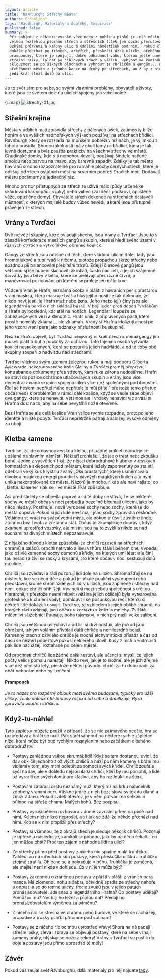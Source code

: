 ```yaml
---
layout: article
title: 'Ravnburgh: Střechy města'
authors: Ecthelion²
tags: 'Ravnburgh, Materiály a doplňky, Inspirace'
published: false
summary: >-
  Při pohledu z některé vysoké věže nebo z pohledu ptáků je celé město jednou
  velkou rozlehlou plochou střech a střešních tašek jen občas přerušovaných
  úzkými průrvami a kaňony ulic a údolími náměstíček pod nimi. Pokud člověk
  dokáže přebíhat po trámech, arkýřích, přeskočit úzké uličky, přeběhnout
  prampouchy, které je spojují, dobře odhadnout váhu, kterou ještě unesou
  střešní tašky, šplhat po cihlových zdech a věžích, vyhýbat se komínům z krbů,
  sklouznout se po šikmých plochách a vyhnout se chrličům a gangům... může
  přeběhnout město z jednoho konce na druhý po střechách, aniž by z nich
  jedinkrát slezl dolů do ulic.
---
```

Je to svět sám pro sebe, se svými vlastními problémy, obyvateli a životy, které jsou se světem dole na ulicích spojeny jen velmi volně. 

{:.map}
![Strechy-01.jpg]({{site.baseurl}}/90/Strechy-01.jpg)

## Střešní krajina 
Města v údolích mají zpravidla střechy z pálených tašek, zatímco ty blíže horám a ve vyšších nadmořských výškách používají na střechách břidlici. Ravnburgh, který se rozkládá na mořském pobřeží v nížinách, je výjimkou z tohoto pravidla. Shodou okolností má v okolí lomy na břidlici, která je tak levně dostupná a byla použita prakticky na všechny střechy ve městě. Chudinské domky, kde si ji nemohou dovolit, používají šindele natřené smolou nebo barvou na tmavo, aby barevně zapadly. Zdálky je tak město havranů snadno rozpoznatelné pro rozsáhlé plochy černých střech, které je odlišují od všech ostatních měst na severním pobřeží Dračích moří. Dodávají městu pochmurný a jedinečný ráz. 

Mnoho prostor přístupných ze střech se užívá málo (půdy určené ke skladování harampádí, sýpky) nebo vůbec (zazděná podkroví, opuštěné věže, opuštěné domy). Obyvatelé střech dokonce na střechách dostavěli místnosti, o kterých majitelé budov vůbec nevědí, a které jsou přístupné právě jen ze střech. 

## Vrány a Tvrďáci 
Dvě největší skupiny, které ovládají střechy, jsou Vrány a Tvrďáci. Jsou to v zásadě konfederace menších gangů a skupin, které si hledí svého území v různých čtvrtích a vytvořili dvě obranné koalice. 

Gangy ze střech jsou odlišné od těch, které vládnou ulicím dole. Tady jsou hromotlukové a tupí rváči k ničemu, protože propadnou skrze střechy nebo spadnou při balancování přebíhání trámů. Zdejší členové gangů jsou většinou spíše hubení šlachovití akrobati, často náctiletí, a jejich vzájemné šarvátky jsou bitvy v běhu, které se přelévají přes různé čtvrtí, a manévrovací pozicování, při kterém se proleje jen málo krve. 

Vůdcem Vran je Hrafn, neznámá osoba v plášti z havraních per s prastarou vraní maskou, která maskuje tvář a hlas jejího nositele tak dokonale, že nikdo neví, jestli je Hrafn muž nebo žena. Jeho (nebo její) činy jsou ale legendární a bardi o nich skládají básně. V boji jeden proti deseti Tvrďákům a Hrafn byl poslední, kdo stál na nohách. Legendární loupeže ze zabezpečených věží a klenotnic. Hrafn unikl z připravených pastí, které prostě nemohly zklamat... ale zklamaly. Vrány si Hrafna idolizují a nosí po jeho vzoru vraní pera jako odznaky příslušnosti ke skupině. 

Než se Hrafn objevil, byli Tvrďáci nespornými králi střech a menší gangy jim museli platit tribut a poplatky za ochranu. Tato tajemná osoba vytvořila koalici nespokojených, která se postavila jejich nadvládě, a od té doby obě skupiny soupeří o nadvládu nad střechami. 

Tvrďáci vládnou svým územím železnou rukou a mají podporu Gilberta Aylewarda, nekorunovaného krále Slatiny a Tvrďáci pro něj přepravují kontraband a dokumenty přes střechy, kam ruka zákona nedosáhne. Hrafn se staví do pozice ochránce utlačovaných skupin a Vrány jsou více decentralizovaná skupina spojená cílem více než společnými podobnostmi. Řídí se heslem ‚nepřítel mého nepřítele je můj přítel', přestože tento přístup občas vede k problémům v rámci celé koalice, když se vedle sebe objeví dva gangy, které se nenávidí. Většinou ale Tvrďáky nenávidí víc a váží si Hrafna dost na to, aby na sebe nevytáhli nože otevřeně. 

Bez Hrafna se ale celá koalice Vran velice rychle rozpadne, proto po jeho identitě a místě pobytu Tvrďáci nepřetržitě pátrají a nabízejí vysoké odměny za obojí. 

## Kletba kamene 
Tvrdí se, že jde o dávnou æsskou kletbu, případně prokletí čarodějnice upálené na hlavním náměstí. Někteří prohlašují, že jde o trest nebo zkoušku bohů. Jedno z vysvětlení říká, že nějací dobrodruhové hluboko v æsských komnatách a sklepeních pod městem, které ležely zapomenuty po staletí, odebrali velký kus krystalu zvaný „Oko prastarých", které usměrňovalo divokou magickou energii proudící v dávných magických liniích a ta nyní uniká nekontrolovaně do města. Názorů je mnoho, nikdo ale neví najisto, co „kletbu kamene" (jak se jí ve městě říká) způsobuje. 

Asi před sto lety se objevila poprvé a od té doby se stává, že se některé sochy ve městě občas v noci probudí a bezcílně bloumají ulicemi, jako by něco hledaly. Postihuje i nově vyrobené sochy nebo sochy, které se do města dopraví. Pokud si jich lidé nevšímají, jsou sochy zpravidla neškodné. Většinou se vrací na svá původní místa, ale pokud je úsvit zastihne jinde, ztuhnou bez života a zůstanou stát. Občas to zkomplikuje dopravu, když zkamení uprostřed vozovky, ale místní jsou na to zvyklí a nikdo se nad sochami na divných místech nepozastavuje. 

Z nějakého důvodu kletba způsobila, že chrliči rozesetí na střechách chrámů a paláců, procitli natrvalo a jsou vzhůru stále i během dne. Vypadají jako oživlé kamenné sochy démonů s křídly, na kterých umí létat (ale činí tak neradi) a živí se racky a krysami, pro které občas v noci sestupují dolů na ulice. 

Chrliči jsou zvědaví a rádi pozorují lidi dole na ulicích. Shromažďují se na místech, kde se něco děje a pokud je někde pouliční vystoupení nebo představní, kromě shromážděných lidí v ulicích, jsou zaplněné i střechy nad nimi, odkud chrliči přihlížejí. Vyvinuli si mezi sebou společnost s určitou hierarchií, a přestože neumí mluvit (většina jejich obličejů byla vytvarována groteskně a k chrlení vody), domlouvají se posunkovou řečí, kterou si někteří lidé dokázali osvojit. Tvrdí se, že vzhledem k jejich oblibě chrámů, na kterých rádi sedávají, jsou občas v kontaktu s knězi a mnichy. Zvláště mlčenliví služebníci Puunaje, boha tajemství, v nich prý našli velké zalíbení. 

Chrliči jsou většinou ostýchaví a od lidí si drží odstup, ale pokud jsou ohroženi, táhlým voláním přivolají další chrliče a nemilosrdně bojují. Kamenný prach z oživlého chrliče je mocná alchymistická přísada a čas od času se někteří pobertové pokusí některého ulovit. Kusy z nich a vnitřnosti pak lidé nacházejí roztahané po celém městě. 

Od procitnutí chrličů lidé žádné další nestaví, ale učenci si myslí, že jejich počty velice pomalu narůstají. Nikdo neví, jak je to možné, ale je jich zřejmě více než před sto lety, přestože někteří původní chrliči za tu dobu padli za oběť nehodám nebo byli zničeni. 

#### Prampouch
_Je to název pro rozpěrný oblouk mezi dvěma budovami, typický pro užší uličky. Tento oblouk obě budovy rozpírá od sebe a stabilizuje. Bývá zpravidla opatřen stříškou._

## Když-tu-náhle! 
Tyto zápletky můžete použít v případě, že se nic zajímavého neděje, hra se rozbředává a hráči se nudí. Pak stačí sáhnout po některé rychlé zápletce níže, která může být buď rychlým rozptýlením nebo začátkem dlouhého dobrodružství. 

- Postavy zahlédnou velkou skrumáž lidí! Když se tam dostanou, uvidí, že dav obklíčil jednoho z oživlých chrličů a hází po něm kameny a brání mu vidlemi v tom, aby mohl odletět za pomoci svých křídel. Chrlič zoufale syčí na dav, ale v dohledu nejsou další chrliči, kteří by mu pomohli, a lidé už vyrazili do svých domů pro kladiva, aby ho roztloukli na štěrk... 

- Postavám zatarasí cestu neznámý muž, který má na krku náhrdelník zdobený vraními pery. Vtiskne jedné z nich beze slova svitek do dlaně a zmizí v davu. Pokud svitek otevřou, je v něm pozvání na setkání o půlnoci na střeše chrámu Malých bohů. Bez podpisu. 

- Postavy vyruší během rozhovoru v domě zavrzání prken na půdě nad nimi. Kolem nich nikdo neprošel, ale i tak se zdá, že někdo přechází nad nimi. Kdo se k nim proplížil přes střechy? 

- Postavy si všimnou, že z okrajů střech je sleduje několik chrličů. Pozorují je upřeně a následují je, kamkoli se pohnou, jako by na něco čekali... co jen můžou chtít? Proč ten zájem o náhodné lidi na ulici? 

- Ze střechy přímo před postavy z ničeho nic spadne malá truhlička. Zahlédnou na střechách stín postavy, která přeskočila uličku a truhličku zřejmě ztratila. Ohlédne se a pokračuje v běhu. Truhlička je zamčená, ale majitel není nikde v dohledu. Co v ní jen může být? 

- Postavy zakopnou o zraněnou postavu v plášti v plášti z vraních pera masce. Má zlomenou nohu a žebra, očividně spadla ze střechy nahoře, a odplazila se do temné uličky. Podle zvuků jsou v jejích patách pronásledovatelé. Jde snad o legendárního Hrafna? Co postavy udělají? Pomůžou mu? Nechají ho ležet a půjdou dál? Předají ho pronásledovatelům výměnou za odměnu? 

- Z ničeho nic se střecha ve chrámu nebo budově, ve které se nacházejí, propadne a trosky pohřbí přítomné pod sutinami! 

- Postavy se z ničeho nic ocitnou uprostřed vřavy! Shora na ně padají střešní tašky, zleva i zprava se objevují postavy, které na sebe vrhají kameny praky, blýskají se nože a sekery! Vrány a Tvrďáci se pustili do boje a postavy jsou přímo uprostřed té mely! 

## Závěr 
Pokud vás zaujal svět Ravnburghu, další materiály pro něj najdete [tady](https://rpgforum.cz/forum/viewtopic.php?t=15608 "Ravnburgh").

